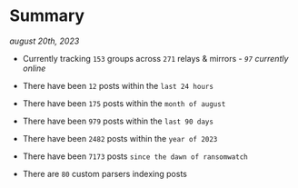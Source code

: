 
# Summary
_august 20th, 2023_

- Currently tracking `153` groups across `271` relays & mirrors - _`97` currently online_

- There have been `12` posts within the `last 24 hours`

- There have been `175` posts within the `month of august`

- There have been `979` posts within the `last 90 days`

- There have been `2482` posts within the `year of 2023`

- There have been `7173` posts `since the dawn of ransomwatch`

- There are `80` custom parsers indexing posts
